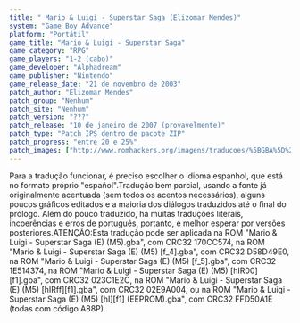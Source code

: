 ```yaml
---
title: " Mario & Luigi - Superstar Saga (Elizomar Mendes)"
system: "Game Boy Advance"
platform: "Portátil"
game_title: "Mario & Luigi - Superstar Saga"
game_category: "RPG"
game_players: "1-2 (cabo)"
game_developer: "Alphadream"
game_publisher: "Nintendo"
game_release_date: "21 de novembro de 2003"
patch_author: "Elizomar Mendes"
patch_group: "Nenhum"
patch_site: "Nenhum"
patch_version: "???"
patch_release: "10 de janeiro de 2007 (provavelmente)"
patch_type: "Patch IPS dentro de pacote ZIP"
patch_progress: "entre 20 e 25%"
patch_images: ["http://www.romhackers.org/imagens/traducoes/%5BGBA%5D%20Mario%20&%20Luigi%20-%20Superstar%20Saga%20-%20Elizomar%20Mendes%20-%201.png","http://www.romhackers.org/imagens/traducoes/%5BGBA%5D%20Mario%20&%20Luigi%20-%20Superstar%20Saga%20-%20Elizomar%20Mendes%20-%202.png","http://www.romhackers.org/imagens/traducoes/%5BGBA%5D%20Mario%20&%20Luigi%20-%20Superstar%20Saga%20-%20Elizomar%20Mendes%20-%203.png"]
---
```

Para a tradução funcionar, é preciso escolher o idioma espanhol, que está no formato próprio "español".Tradução bem parcial, usando a fonte já originalmente acentuada (sem todos os acentos necessários), alguns poucos gráficos editados e a maioria dos diálogos traduzidos até o final do prólogo. Além do pouco traduzido, há muitas traduções literais, incoerências e erros de português, portanto, é melhor esperar por versões posteriores.ATENÇÃO:Esta tradução pode ser aplicada na ROM "Mario & Luigi - Superstar Saga (E) (M5).gba", com CRC32 170CC574, na ROM "Mario & Luigi - Superstar Saga (E) (M5) [f_4].gba", com CRC32 D58D49E0, na ROM "Mario & Luigi - Superstar Saga (E) (M5) [f_5].gba", com CRC32 1E514374, na ROM "Mario & Luigi - Superstar Saga (E) (M5) [hIR00][f1].gba", com CRC32 023C1E2C, na ROM "Mario & Luigi - Superstar Saga (E) (M5) [hIRff][f1].gba", com CRC32 02E9A004, ou na ROM "Mario & Luigi - Superstar Saga (E) (M5) [hI][f1] (EEPROM).gba", com CRC32 FFD50A1E (todas com código A88P).